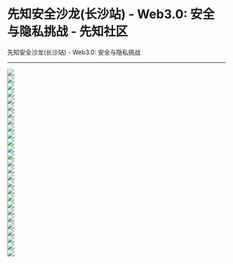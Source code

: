 

# 先知安全沙龙(长沙站) - Web3.0: 安全与隐私挑战 - 先知社区

先知安全沙龙(长沙站) - Web3.0: 安全与隐私挑战

- - -

[![](assets/1703640300-93e5fb546935568d61a93f253a6b1a5a.jpg)](https://xzfile.aliyuncs.com/media/upload/picture/20231226095940-6e5b0646-a392-1.jpg)  
[![](assets/1703640300-40ca84dcc508bc30667c1408fda372c2.jpg)](https://xzfile.aliyuncs.com/media/upload/picture/20231226095947-722f815c-a392-1.jpg)  
[![](assets/1703640300-ae1f31e898cfd3d42b59fdf2e78be289.jpg)](https://xzfile.aliyuncs.com/media/upload/picture/20231226095952-75589c38-a392-1.jpg)  
[![](assets/1703640300-bc47c94df8c0ade3ae1e335c6d38256f.jpg)](https://xzfile.aliyuncs.com/media/upload/picture/20231226095957-788424fe-a392-1.jpg)  
[![](assets/1703640300-ed217edc8db61aba3cd52f392787b718.jpg)](https://xzfile.aliyuncs.com/media/upload/picture/20231226100003-7bddf864-a392-1.jpg)  
[![](assets/1703640300-9619cfbe45c3a1024301896a30436664.jpg)](https://xzfile.aliyuncs.com/media/upload/picture/20231226100008-7ee88c90-a392-1.jpg)  
[![](assets/1703640300-55d9218a0c2bff0a7cd0b22542abf842.jpg)](https://xzfile.aliyuncs.com/media/upload/picture/20231226100018-84ffcc92-a392-1.jpg)  
[![](assets/1703640300-b6064ff6e77b263c315eea9020b49ed1.jpg)](https://xzfile.aliyuncs.com/media/upload/picture/20231226100024-885109d8-a392-1.jpg)  
[![](assets/1703640300-c0cc404b28fd555b83f0c0cc5dc0b25a.jpg)](https://xzfile.aliyuncs.com/media/upload/picture/20231226100030-8bd11940-a392-1.jpg)  
[![](assets/1703640300-b362807245fe6acb5fc78951070f70b5.jpg)](https://xzfile.aliyuncs.com/media/upload/picture/20231226100035-8ee35c2e-a392-1.jpg)  
[![](assets/1703640300-ac509c995da3d03d0854ba6efc54ce90.jpg)](https://xzfile.aliyuncs.com/media/upload/picture/20231226100040-922d3774-a392-1.jpg)  
[![](assets/1703640300-4591485c5859be56d695a9cd3cdc9a1c.jpg)](https://xzfile.aliyuncs.com/media/upload/picture/20231226100046-9568ca66-a392-1.jpg)  
[![](assets/1703640300-edac8783e6789c69e5ce9a40e52fbb76.jpg)](https://xzfile.aliyuncs.com/media/upload/picture/20231226100051-98bf7494-a392-1.jpg)  
[![](assets/1703640300-2c63702d4cfabd5803d0a664b70a9e9b.jpg)](https://xzfile.aliyuncs.com/media/upload/picture/20231226100057-9c051136-a392-1.jpg)  
[![](assets/1703640300-42880b4cb8cbbd08d6242f7448ce0339.jpg)](https://xzfile.aliyuncs.com/media/upload/picture/20231226100104-a06ff650-a392-1.jpg)  
[![](assets/1703640300-2091b76337416cb260a4b89d0b3e1810.jpg)](https://xzfile.aliyuncs.com/media/upload/picture/20231226100112-a5228960-a392-1.jpg)  
[![](assets/1703640300-c7d24a5d2a2075a859ee57f6c8c96f3b.jpg)](https://xzfile.aliyuncs.com/media/upload/picture/20231226100120-a99840d4-a392-1.jpg)  
[![](assets/1703640300-fb6d81555f20e762a59d5d45f150dc40.jpg)](https://xzfile.aliyuncs.com/media/upload/picture/20231226100127-ae34aa1a-a392-1.jpg)  
[![](assets/1703640300-43b4eaba82010e481a65c12c04dd87e2.jpg)](https://xzfile.aliyuncs.com/media/upload/picture/20231226100136-b3491478-a392-1.jpg)  
[![](assets/1703640300-a8cfcb39b7df1cf17b872451c0083fab.jpg)](https://xzfile.aliyuncs.com/media/upload/picture/20231226100142-b73e0ca0-a392-1.jpg)  
[![](assets/1703640300-142e2f453ef7a8a94cd26c730ef660c6.jpg)](https://xzfile.aliyuncs.com/media/upload/picture/20231226100149-bb67e01c-a392-1.jpg)  
[![](assets/1703640300-74c4c5245f8d44a667a8e020dc46f71c.jpg)](https://xzfile.aliyuncs.com/media/upload/picture/20231226100157-bfcf0f5e-a392-1.jpg)  
[![](assets/1703640300-63d7cadd2ff5fec07e8b6c2539cee393.jpg)](https://xzfile.aliyuncs.com/media/upload/picture/20231226100205-c49c4312-a392-1.jpg)  
[![](assets/1703640300-b911ef1d2d21e1d1909347105cb20f8a.jpg)](https://xzfile.aliyuncs.com/media/upload/picture/20231226100213-c9302826-a392-1.jpg)  
[![](assets/1703640300-542545200baa853aca66e25c9a721e26.jpg)](https://xzfile.aliyuncs.com/media/upload/picture/20231226100225-d04dc050-a392-1.jpg)  
[![](assets/1703640300-92cd84708b570ee90e438735fef9b553.jpg)](https://xzfile.aliyuncs.com/media/upload/picture/20231226100233-d59faa46-a392-1.jpg)  
[![](assets/1703640300-4a10a5bd8fe3ddccbe5860be58a652ac.jpg)](https://xzfile.aliyuncs.com/media/upload/picture/20231226100241-da5fdf60-a392-1.jpg)
